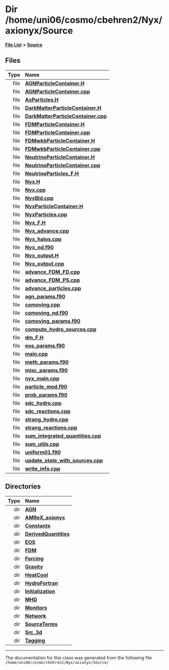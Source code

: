 
# Dir /home/uni06/cosmo/cbehren2/Nyx/axionyx/Source


[**File List**](files.md) **>** [**Source**](dir_74389ed8173ad57b461b9d623a1f3867.md)











## Files

| Type | Name |
| ---: | :--- |
| file | [**AGNParticleContainer.H**](AGNParticleContainer_8H.md) <br> |
| file | [**AGNParticleContainer.cpp**](AGNParticleContainer_8cpp.md) <br> |
| file | [**AxParticles.H**](AxParticles_8H.md) <br> |
| file | [**DarkMatterParticleContainer.H**](DarkMatterParticleContainer_8H.md) <br> |
| file | [**DarkMatterParticleContainer.cpp**](DarkMatterParticleContainer_8cpp.md) <br> |
| file | [**FDMParticleContainer.H**](FDMParticleContainer_8H.md) <br> |
| file | [**FDMParticleContainer.cpp**](FDMParticleContainer_8cpp.md) <br> |
| file | [**FDMwkbParticleContainer.H**](FDMwkbParticleContainer_8H.md) <br> |
| file | [**FDMwkbParticleContainer.cpp**](FDMwkbParticleContainer_8cpp.md) <br> |
| file | [**NeutrinoParticleContainer.H**](NeutrinoParticleContainer_8H.md) <br> |
| file | [**NeutrinoParticleContainer.cpp**](NeutrinoParticleContainer_8cpp.md) <br> |
| file | [**NeutrinoParticles\_F.H**](NeutrinoParticles__F_8H.md) <br> |
| file | [**Nyx.H**](Source_2Nyx_8H.md) <br> |
| file | [**Nyx.cpp**](Nyx_8cpp.md) <br> |
| file | [**NyxBld.cpp**](NyxBld_8cpp.md) <br> |
| file | [**NyxParticleContainer.H**](NyxParticleContainer_8H.md) <br> |
| file | [**NyxParticles.cpp**](NyxParticles_8cpp.md) <br> |
| file | [**Nyx\_F.H**](Nyx__F_8H.md) <br> |
| file | [**Nyx\_advance.cpp**](Nyx__advance_8cpp.md) <br> |
| file | [**Nyx\_halos.cpp**](Nyx__halos_8cpp.md) <br> |
| file | [**Nyx\_nd.f90**](Nyx__nd_8f90.md) <br> |
| file | [**Nyx\_output.H**](Nyx__output_8H.md) <br> |
| file | [**Nyx\_output.cpp**](Nyx__output_8cpp.md) <br> |
| file | [**advance\_FDM\_FD.cpp**](advance__FDM__FD_8cpp.md) <br> |
| file | [**advance\_FDM\_PS.cpp**](advance__FDM__PS_8cpp.md) <br> |
| file | [**advance\_particles.cpp**](advance__particles_8cpp.md) <br> |
| file | [**agn\_params.f90**](agn__params_8f90.md) <br> |
| file | [**comoving.cpp**](comoving_8cpp.md) <br> |
| file | [**comoving\_nd.f90**](comoving__nd_8f90.md) <br> |
| file | [**comoving\_params.f90**](comoving__params_8f90.md) <br> |
| file | [**compute\_hydro\_sources.cpp**](compute__hydro__sources_8cpp.md) <br> |
| file | [**dm\_F.H**](dm__F_8H.md) <br> |
| file | [**eos\_params.f90**](eos__params_8f90.md) <br> |
| file | [**main.cpp**](main_8cpp.md) <br> |
| file | [**meth\_params.f90**](meth__params_8f90.md) <br> |
| file | [**misc\_params.f90**](misc__params_8f90.md) <br> |
| file | [**nyx\_main.cpp**](nyx__main_8cpp.md) <br> |
| file | [**particle\_mod.f90**](particle__mod_8f90.md) <br> |
| file | [**prob\_params.f90**](prob__params_8f90.md) <br> |
| file | [**sdc\_hydro.cpp**](sdc__hydro_8cpp.md) <br> |
| file | [**sdc\_reactions.cpp**](sdc__reactions_8cpp.md) <br> |
| file | [**strang\_hydro.cpp**](strang__hydro_8cpp.md) <br> |
| file | [**strang\_reactions.cpp**](strang__reactions_8cpp.md) <br> |
| file | [**sum\_integrated\_quantities.cpp**](sum__integrated__quantities_8cpp.md) <br> |
| file | [**sum\_utils.cpp**](sum__utils_8cpp.md) <br> |
| file | [**uniform01.f90**](uniform01_8f90.md) <br> |
| file | [**update\_state\_with\_sources.cpp**](update__state__with__sources_8cpp.md) <br> |
| file | [**write\_info.cpp**](write__info_8cpp.md) <br> |

## Directories

| Type | Name |
| ---: | :--- |
| dir | [**AGN**](dir_ae7083928535d9dc761b73e4a2ad022f.md) <br> |
| dir | [**AMReX\_axionyx**](dir_5c77c3c750fcf9b051dca9dbb6924de0.md) <br> |
| dir | [**Constants**](dir_07f778f17d33213a19d33863e392ca9b.md) <br> |
| dir | [**DerivedQuantities**](dir_2c61180f16f9dfbd2bd571bcae5f2822.md) <br> |
| dir | [**EOS**](dir_2a6406f09975eea078703cc63b0e3416.md) <br> |
| dir | [**FDM**](dir_43b815edcf2a06ee60d8a45cc6c77fb8.md) <br> |
| dir | [**Forcing**](dir_45682215f16eaf57f766b3c547de68bc.md) <br> |
| dir | [**Gravity**](dir_fdbf5007869eac89a42b1cd44aeda050.md) <br> |
| dir | [**HeatCool**](dir_8c890215953ac09098af8cb94c8b9fc0.md) <br> |
| dir | [**HydroFortran**](dir_1fab266cd447ad3f3624320661f845f1.md) <br> |
| dir | [**Initialization**](dir_71a4420ed1f8982e7234eb6a0b7e6d5d.md) <br> |
| dir | [**MHD**](dir_a5db59ee0cc93a408ad0433ba32613c6.md) <br> |
| dir | [**Monitors**](dir_4fa83310393b8822261146acd1fffc8a.md) <br> |
| dir | [**Network**](dir_42bb2cb79beb2277fb25f45fdc565a0d.md) <br> |
| dir | [**SourceTerms**](dir_7c1c0d2e2a0285e12a54f57a60f809aa.md) <br> |
| dir | [**Src\_3d**](dir_723248e6e98dc7cb10ec13b7569a328c.md) <br> |
| dir | [**Tagging**](dir_c14a965952b26c2f69053cc66c8fb69f.md) <br> |

















------------------------------
The documentation for this class was generated from the following file `/home/uni06/cosmo/cbehren2/Nyx/axionyx/Source/`